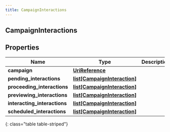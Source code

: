 ```yaml
---
title: CampaignInteractions
---
```

## CampaignInteractions

## Properties

|Name | Type | Description | Notes|
|------------ | ------------- | ------------- | -------------|
| **campaign** | [**UriReference**](UriReference.html) |  | [optional] |
| **pending_interactions** | [**list[CampaignInteraction]**](CampaignInteraction.html) |  | [optional] |
| **proceeding_interactions** | [**list[CampaignInteraction]**](CampaignInteraction.html) |  | [optional] |
| **previewing_interactions** | [**list[CampaignInteraction]**](CampaignInteraction.html) |  | [optional] |
| **interacting_interactions** | [**list[CampaignInteraction]**](CampaignInteraction.html) |  | [optional] |
| **scheduled_interactions** | [**list[CampaignInteraction]**](CampaignInteraction.html) |  | [optional] |
{: class="table table-striped"}


